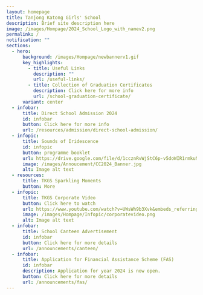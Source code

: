```yaml
---
layout: homepage
title: Tanjong Katong Girls' School
description: Brief site description here
image: /images/Hompage/2024_School_Logo_with_namev2.png
permalink: /
notification: ""
sections:
  - hero:
      background: /images/Hompage/newbannerv1.gif
      key_highlights:
        - title: Useful Links
          description: ""
          url: /useful-links/
        - title: Collection of Graduation Certificates
          description: Click here for more info
          url: /school-graduation-certificate/
      variant: center
  - infobar:
      title: Direct School Admission 2024
      id: infobar
      button: Click here for more info
      url: /resources/admission/direct-school-admission/
  - infopic:
      title: Sounds of Iridescence
      id: infopic
      button: programme booklet
      url: https://drive.google.com/file/d/1ccznRvWjStC6p-v5doWIR1rmkuNSpPEb/view
      image: /images/Annoucement/CC2024_Banner.jpg
      alt: Image alt text
  - resources:
      title: TKGS Sparkling Moments
      button: More
  - infopic:
      title: TKGS Corporate Video
      button: Click here to watch
      url: https://www.youtube.com/watch?v=UWsWh9b3Xvk&embeds_referring_euri=https%3A%2F%2Fwww.youtube.com%2Fwatch%3Fv%3DUWsWh9b3Xvk%26t%3D14s&feature=emb_imp_woyt
      image: /images/Hompage/Infopic/corporatevideo.png
      alt: Image alt text
  - infobar:
      title: School Canteen Advertisement
      id: infobar
      button: Click here for more details
      url: /announcements/canteen/
  - infobar:
      title: Application for Financial Assistance Scheme (FAS)
      id: infobar
      description: Application for year 2024 is now open.
      button: Click here for more details
      url: /announcements/fas/
---
```

